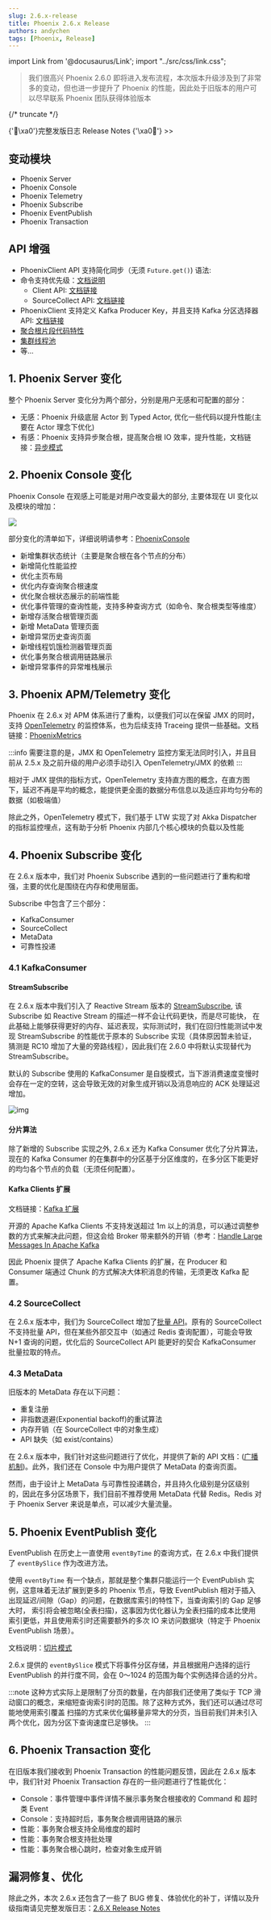 ```yaml
---
slug: 2.6.x-release
title: Phoenix 2.6.x Release
authors: andychen
tags: [Phoenix, Release]
---
```


import Link from '@docusaurus/Link';
import "..\/src\/css\/link.css";

> 我们很高兴 Phoenix 2.6.0 即将进入发布流程，本次版本升级涉及到了非常多的变动，但也进一步提升了 Phoenix 的性能，因此处于旧版本的用户可以尽早联系 Phoenix 团队获得体验版本

{/* truncate */}

<Link to="/docs/phoenix/upgrade/2-6-x" class="link">
{'🎉\xa0'}完整发版日志 Release Notes {'\xa0🥳'}  >> 
</Link>


## 变动模块

- Phoenix Server
- Phoenix Console
- Phoenix Telemetry
- Phoenix Subscribe
- Phoenix EventPublish
- Phoenix Transaction

## API 增强

- PhoenixClient API 支持简化同步（无须 `Future.get()`) 语法: 
- 命令支持优先级：[文档说明](/docs/phoenix-core/phoenix-core-entity-aggregate#处理优先级)
  - Client API: [文档链接](/docs/phoenix-core/phoenix-core-client#自定义消息优先级)
  - SourceCollect API: [文档链接](/docs/phoenix-core/phoenix-subscribe-pub#为消息附加元数据)
- PhoenixClient 支持定义 Kafka Producer Key，并且支持 Kafka 分区选择器 API: [文档链接](/docs/phoenix-core/phoenix-core-client#自定义-kafka-record-key)
- [聚合根片段代码特性](/docs/phoenix-advanced/aggregate-segment)
- [集群线程池](/docs/phoenix-advanced/cluster-pool)
- 等...

## 1. Phoenix Server 变化

整个 Phoenix Server 变化分为两个部分，分别是用户无感和可配置的部分：

- 无感：Phoenix 升级底层 Actor 到 Typed Actor, 优化一些代码以提升性能(主要在 Actor 理念下优化)
- 有感：Phoenix 支持异步聚合根，提高聚合根 IO 效率，提升性能，文档链接：[异步模式](/docs/phoenix-core/phoenix-core-entity-aggregate#运行模式)

## 2. Phoenix Console 变化

Phoenix Console 在观感上可能是对用户改变最大的部分, 主要体现在 UI 变化以及模块的增加：

![](./images/2.6.x/console.png)

部分变化的清单如下，详细说明请参考：[PhoenixConsole](/docs/phoenix-console/phoenix-console-service-management)

- 新增集群状态统计（主要是聚合根在各个节点的分布）
- 新增简化性能监控
- 优化主页布局
- 优化内存查询聚合根速度
- 优化聚合根状态展示的前端性能
- 优化事件管理的查询性能，支持多种查询方式（如命令、聚合根类型等维度）
- 新增存活聚合根管理页面
- 新增 MetaData 管理页面
- 新增异常历史查询页面
- 新增线程饥饿检测器管理页面
- 优化事务聚合根调用链路展示
- 新增异常事件的异常堆栈展示

## 3. Phoenix APM/Telemetry 变化

Phoenix 在  2.6.x 对 APM 体系进行了重构，以便我们可以在保留 JMX 的同时，支持 [OpenTelemetry](https://opentelemetry.io/) 的监控体系，也为后续支持 Traceing 提供一些基础。文档链接：[PhoenixMetrics](/docs/phoenix-console/phoenix-console-system-monitor)

:::info
需要注意的是，JMX 和 OpenTelemetry 监控方案无法同时引入，并且目前从 2.5.x 及之前升级的用户必须手动引入 OpenTelemetry/JMX 的依赖
:::

相对于 JMX 提供的指标方式，OpenTelemetry 支持直方图的概念，在直方图下，延迟不再是平均的概念，能提供更全面的数据分布信息以及适应非均匀分布的数据（如极端值）

除此之外，OpenTelemetry 模式下，我们基于 LTW 实现了对 Akka Dispatcher 的指标监控埋点，这有助于分析 Phoenix 内部几个核心模块的负载以及性能

## 4. Phoenix Subscribe 变化

在 2.6.x 版本中，我们对 Phoenix Subscribe 遇到的一些问题进行了重构和增强，主要的优化是围绕在内存和使用层面。

Subscribe 中包含了三个部分：

- KafkaConsumer
- SourceCollect
- MetaData
- 可靠性投递

### 4.1 KafkaConsumer

#### StreamSubscribe

在 2.6.x 版本中我们引入了 Reactive Stream 版本的 [StreamSubscribe](/docs/phoenix-core/phoenix-subscribe-pub#stream-sub), 该 Subscribe 如 Reactive Stream 的描述一样不会让代码更快，而是尽可能快，
在此基础上能够获得更好的内存、延迟表现，实际测试时，我们在回归性能测试中发现 StreamSubscribe 的性能优于原本的 Subscribe 实现（具体原因暂未验证，猜测是 RC10 增加了大量的旁路线程），因此我们在 2.6.0 中将默认实现替代为 StreamSubscribe。

默认的 Subscribe 使用的 KafkaConsumer 是自旋模式，当下游消费速度变慢时会存在一定的空转，这会导致无效的对象生成开销以及消息响应的 ACK 处理延迟增加。

![img](./images/2.6.x/stream-subscribe.png)

#### 分片算法

除了新增的 Subscribe 实现之外, 2.6.x 还为 Kafka Consumer 优化了分片算法，现在的 Kafka Consumer 的在集群中的分区基于分区维度的，在多分区下能更好的均匀各个节点的负载（无须任何配置）。

#### Kafka Clients 扩展

文档链接：[Kafka 扩展](/docs/phoenix-advanced/phoenix-kafka-extend)

开源的 Apache Kafka Clients 不支持发送超过 1m 以上的消息，可以通过调整参数的方式来解决此问题，但这会给 Broker 带来额外的开销（参考：[Handle Large Messages In Apache Kafka](https://www.slideshare.net/JiangjieQin/handle-large-messages-in-apache-kafka-58692297)

因此 Phoenix 提供了 Apache Kafka Clients 的扩展，在 Producer 和 Consumer 端通过 Chunk 的方式解决大体积消息的传输，无须更改 Kafka 配置。

### 4.2 SourceCollect

在 2.6.x 版本中，我们为 SourceCollect 增加了[批量 API](/docs/phoenix-core/phoenix-subscribe-pub#批量处理)。原有的 SourceCollect 不支持批量 API，但在某些外部交互中（如通过 Redis 查询配置），可能会导致 N+1 查询的问题，优化后的 SourceCollect API 能更好的契合 KafkaConsumer
批量拉取的特点。

### 4.3 MetaData

旧版本的 MetaData 存在以下问题：

- 重复注册
- 非指数退避(Exponential backoff)的重试算法
- 内存开销（在 SourceCollect 中的对象生成）
- API 缺失（如 exist/contains）

在 2.6.x 版本中，我们针对这些问题进行了优化，并提供了新的 API 文档：([广播机制](/docs/phoenix-core/phoenix-subscribe-pub#广播))。此外，我们还在 Console 中为用户提供了 MetaData 的查询页面。

然而，由于设计上 MetaData 与可靠性投递耦合，并且持久化级别是分区级别的，因此在多分区场景下，我们目前不推荐使用 MetaData 代替 Redis。Redis 对于 Phoenix Server 来说是单点，可以减少大量流量。


## 5. Phoenix EventPublish 变化

EventPublish 在历史上一直使用 `eventByTime` 的查询方式，在 2.6.x 中我们提供了 `eventBySlice` 作为改进方法。

使用 `eventByTime` 有一个缺点，那就是整个集群只能运行一个 EventPublish 实例，这意味着无法扩展到更多的 Phoenix 节点，导致 EventPublish 相对于插入出现延迟/间隙（Gap）的问题，在数据库索引的特性下，当查询索引的 Gap 足够大时，
索引将会被忽略(全表扫描)，这事因为优化器认为全表扫描的成本比使用索引更低，并且使用索引时还需要额外的多次 IO 来访问数据块（特定于 Phoenix EventPublish 场景）。

文档说明：[切片模式](/docs/phoenix-core/phoenix-core-event-store#切片模式)

2.6.x 提供的 `eventBySlice` 模式下将事件分区存储，并且根据用户选择的运行 EventPublish 的并行度不同，会在 0～1024 的范围为每个实例选择合适的分片。


:::note 
这种方式实际上是限制了分页的数量，在内部我们还使用了类似于 TCP 滑动窗口的概念，来缩短查询索引时的范围。除了这种方式外，我们还可以通过尽可能地使用索引覆盖
扫描的方式来优化偏移量非常大的分页，当目前我们并未引入两个优化，因为分区下查询速度已足够快。
:::


## 6. Phoenix Transaction 变化

在旧版本我们接收到 Phoenix Transaction 的性能问题反馈，因此在 2.6.x 版本中，我们针对 Phoenix Transaction 存在的一些问题进行了性能优化：

- Console：事件管理中事件详情不展示事务聚合根接收的 Command 和 超时类 Event
- Console：支持超时后，事务聚合根调用链路的展示
- 性能：事务聚合根支持全局维度的超时
- 性能：事务聚合根支持批处理
- 性能：事务聚合根心跳时，检查对象生成开销

## 漏洞修复、优化

除此之外，本次 2.6.x 还包含了一些了 BUG 修复、体验优化的补丁，详情以及升级指南请见完整发版日志：[2.6.X Release Notes](/docs/phoenix/upgrade/2-6-x)